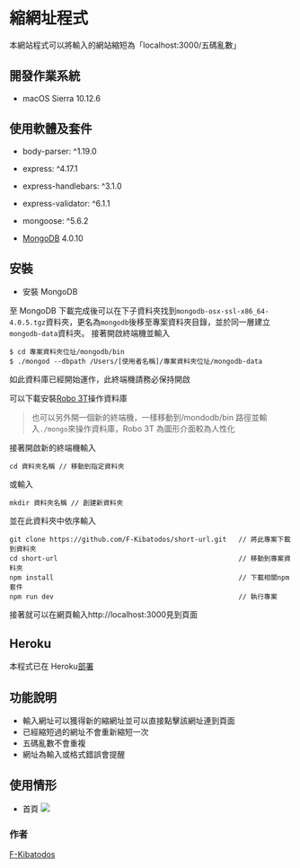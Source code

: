 # 縮網址程式

本網站程式可以將輸入的網站縮短為「localhost:3000/五碼亂數」

## 開發作業系統

- macOS Sierra 10.12.6

## 使用軟體及套件

- body-parser: ^1.19.0

- express: ^4.17.1

- express-handlebars: ^3.1.0

- express-validator: ^6.1.1

- mongoose: ^5.6.2

- [MongoDB](https://www.mongodb.com/download-center/community) 4.0.10

## 安裝

- 安裝 MongoDB

至 MongoDB 下載完成後可以在下子資料夾找到`mongodb-osx-ssl-x86_64-4.0.5.tgz`資料夾，更名為`mongodb`後移至專案資料夾目錄，並於同一層建立`mongodb-data`資料夾。
接著開啟終端機並輸入

```
$ cd 專案資料夾位址/mongodb/bin
$ ./mongod --dbpath /Users/[使用者名稱]/專案資料夾位址/mongodb-data
```

如此資料庫已經開始運作，此終端機請務必保持開啟

可以下載安裝[Robo 3T](https://robomongo.org/download)操作資料庫

> 也可以另外開一個新的終端機，一樣移動到/mondodb/bin 路徑並輸入`./mongo`來操作資料庫，Robo 3T 為圖形介面較為人性化

接著開啟新的終端機輸入

```
cd 資料夾名稱 // 移動到指定資料夾
```

或輸入

```
mkdir 資料夾名稱 // 創建新資料夾
```

並在此資料夾中依序輸入

```
git clone https://github.com/F-Kibatodos/short-url.git   // 將此專案下載到資料夾
cd short-url                                             // 移動到專案資料夾
npm install                                              // 下載相關npm套件
npm run dev                                              // 執行專案
```

接著就可以在網頁輸入http://localhost:3000見到頁面

## Heroku

本程式已在 Heroku[部署](https://boiling-ridge-88039.herokuapp.com/)

## 功能說明

- 輸入網址可以獲得新的縮網址並可以直接點擊該網址連到頁面
- 已經縮短過的網址不會重新縮短一次
- 五碼亂數不會重複
- 網址為輸入或格式錯誤會提醒

## 使用情形

- 首頁
  ![](https://i.imgur.com/B3FSbBB.png)

### 作者

[F-Kibatodos](https://github.com/F-Kibatodos)
